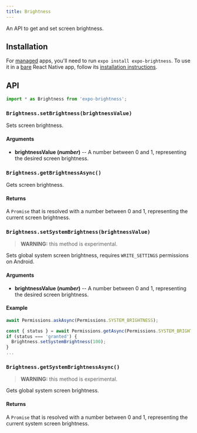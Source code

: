 ```yaml
---
title: Brightness
---
```


An API to get and set screen brightness.

## Installation

For [managed](../../introduction/managed-vs-bare/#managed-workflow) apps, you'll need to run `expo install expo-brightness`. To use it in a [bare](../../introduction/managed-vs-bare/#bare-workflow) React Native app, follow its [installation instructions](https://github.com/expo/expo/tree/master/packages/expo-brightness).

## API

```js
import * as Brightness from 'expo-brightness';
```

### `Brightness.setBrightness(brightnessValue)`

Sets screen brightness.

#### Arguments

- **brightnessValue (_number_)** -- A number between 0 and 1, representing the desired screen brightness.

### `Brightness.getBrightnessAsync()`

Gets screen brightness.

#### Returns

A `Promise` that is resolved with a number between 0 and 1, representing the current screen brightness.

### `Brightness.setSystemBrightness(brightnessValue)`

> **WARNING:** this method is experimental.

Sets global system screen brightness, requires `WRITE_SETTINGS` permissions on Android.

#### Arguments

- **brightnessValue (_number_)** -- A number between 0 and 1, representing the desired screen brightness.

#### Example

```javascript
await Permissions.askAsync(Permissions.SYSTEM_BRIGHTNESS);

const { status } = await Permissions.getAsync(Permissions.SYSTEM_BRIGHTNESS);
if (status === 'granted') {
  Brightness.setSystemBrightness(100);
}
...
```

### `Brightness.getSystemBrightnessAsync()`

> **WARNING:** this method is experimental.

Gets global system screen brightness.

#### Returns

A `Promise` that is resolved with a number between 0 and 1, representing the current system screen brightness.
